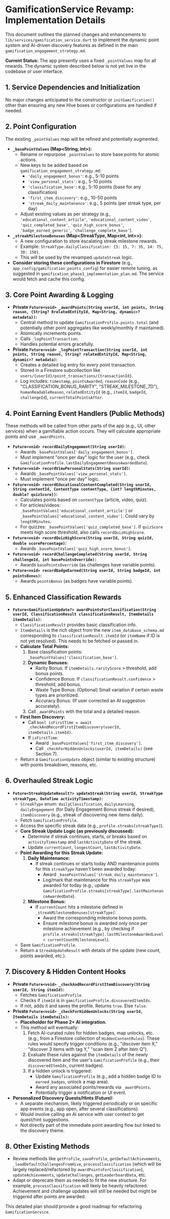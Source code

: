 # GamificationService Revamp: Implementation Details

This document outlines the planned changes and enhancements to `lib/services/gamification_service.dart` to implement the dynamic point system and AI-driven discovery features as defined in the main `gamification_engagement_strategy.md`.

**Current Status:** The app presently uses a fixed `_pointValues` map for all rewards. The dynamic system described below is not yet live in the codebase or user interface.

## 1. Service Dependencies and Initialization

No major changes anticipated to the constructor or `initGamification()` other than ensuring any new Hive boxes or configurations are handled if needed.

## 2. Point Configuration

The existing `_pointValues` map will be refined and potentially augmented.

*   **`_basePointValues` (Map<String, int>):**
    *   Rename or repurpose `_pointValues` to store base points for atomic actions.
    *   New keys to be added based on `gamification_engagement_strategy.md`:
        *   `'daily_engagement_bonus'`: e.g., 5-10 points
        *   `'view_personal_stats'`: e.g., 5-10 points
        *   `'classification_base'`: e.g., 5-10 points (base for any classification)
        *   `'first_item_discovery'`: e.g., 10-50 points
        *   `'streak_daily_maintenance'`: e.g., 5 points (per streak type, per day)
    *   Adjust existing values as per strategy (e.g., `'educational_content_article'`, `'educational_content_video'`, `'quiz_completed_base'`, `'quiz_high_score_bonus'`, `'badge_earned_generic'`, `'challenge_complete_base'`).
*   **`_streakMilestoneBonuses` (Map<StreakType, Map<int, int>>):**
    *   A new configuration to store escalating streak milestone rewards.
    *   Example: `StreakType.dailyClassification: {3: 15, 7: 35, 14: 75, 30: 150}`.
    *   This will be used by the revamped `updateStreak` logic.
*   **Consider storing these configurations in Firestore** (e.g., `app_config/gamification_points_config`) for easier remote tuning, as suggested in `gamification_phase1_implementation_plan.md`. The service would fetch and cache this config.

## 3. Core Point Awarding & Logging

*   **Private `Future<void> _awardPoints(String userId, int points, String reason, {String? RrelatedEntityId, Map<String, dynamic>? metadata})`:**
    *   Central method to update `GamificationProfile.points.total` (and potentially other point aggregates like weekly/monthly if maintained).
    *   Atomically increments points.
    *   Calls `_logPointTransaction`.
    *   Handles potential errors gracefully.
*   **Private `Future<void> _logPointTransaction(String userId, int points, String reason, String? relatedEntityId, Map<String, dynamic>? metadata)`:**
    *   Creates a detailed log entry for every point transaction.
    *   Stored in a Firestore subcollection like `users/{userId}/point_transactions/{transactionId}`.
    *   Log includes: `timestamp`, `pointsAwarded`, `reasonCode` (e.g., "CLASSIFICATION_BONUS_RARITY", "STREAK_MILESTONE_7D"), `humanReadableReason`, `relatedEntityId` (e.g., `itemId`, `badgeId`, `challengeId`), `currentTotalPointsAfter`.

## 4. Point Earning Event Handlers (Public Methods)

These methods will be called from other parts of the app (e.g., UI, other services) when a gamifiable action occurs. They will calculate appropriate points and use `_awardPoints`.

*   **`Future<void> recordDailyEngagement(String userId)`:**
    *   Awards `_basePointValues['daily_engagement_bonus']`.
    *   Must implement "once per day" logic for the user (e.g., check `GamificationProfile.lastDailyEngagementBonusAwardedDate`).
*   **`Future<void> recordViewPersonalStats(String userId)`:**
    *   Awards `_basePointValues['view_personal_stats']`.
    *   Must implement "once per day" logic.
*   **`Future<void> recordEducationalContentCompleted(String userId, String contentId, ContentType contentType, {int? lengthMinutes, double? quizScore})`:**
    *   Calculates points based on `contentType` (article, video, quiz).
    *   For articles/videos: `_basePointValues['educational_content_article']` or `_basePointValues['educational_content_video']`. Could vary by `lengthMinutes`.
    *   For quizzes: `_basePointValues['quiz_completed_base']`. If `quizScore` meets high score threshold, also calls `recordQuizHighScore`.
*   **`Future<void> recordQuizHighScore(String userId, String quizId, double scorePercentage)`:**
    *   Awards `_basePointValues['quiz_high_score_bonus']`.
*   **`Future<void> recordChallengeCompleted(String userId, String challengeId, int basePointsOverride)`:**
    *   Awards `basePointsOverride` (as challenges have variable points).
*   **`Future<void> recordBadgeEarned(String userId, String badgeId, int pointsBonus)`:**
    *   Awards `pointsBonus` (as badges have variable points).

## 5. Enhanced Classification Rewards

*   **`Future<GamificationUpdate?> awardPointsForClassification(String userId, ClassificationResult classificationResult, ItemDetails itemDetails)`:**
    *   `ClassificationResult` provides basic classification info.
    *   `ItemDetails` is the rich object from the new `item_database_schema.md` corresponding to `classificationResult.itemId` (or `itemName` if ID is not yet resolved). This needs to be fetched or passed in.
    *   **Calculate Total Points:**
        1.  Base classification points: `_basePointValues['classification_base']`.
        2.  **Dynamic Bonuses:**
            *   Rarity Bonus: If `itemDetails.rarityScore` > threshold, add bonus points.
            *   Confidence Bonus: If `classificationResult.confidence` > threshold, add bonus.
            *   Waste Type Bonus: (Optional) Small variation if certain waste types are prioritized.
            *   Accuracy Bonus: (If user corrected an AI suggestion accurately).
        3.  Call `_awardPoints` with the total and a detailed reason.
    *   **First Item Discovery:**
        *   Call `bool isFirstTime = await _checkAndRecordFirstItemDiscovery(userId, itemDetails.itemId)`.
        *   If `isFirstTime`:
            *   Award `_basePointValues['first_item_discovery']`.
            *   Call `_checkForHiddenUnlocks(userId, itemDetails)` (see Section 7).
    *   Return a `GamificationUpdate` object (similar to existing structure) with points breakdown, reasons, etc.

## 6. Overhauled Streak Logic

*   **`Future<StreakUpdateResult?> updateStreak(String userId, StreakType streakType, DateTime activityTimestamp)`:**
    *   `StreakType` enum: `dailyClassification`, `dailyLearning`, `dailyEngagement` (for Daily Engagement Bonus streak if desired), `itemDiscovery` (e.g., streak of discovering new items daily).
    *   Fetch `GamificationProfile`.
    *   Access the specific streak data (e.g., `profile.streaks[streakType]`).
    *   **Core Streak Update Logic (as previously discussed):**
        *   Determine if streak continues, starts, or breaks based on `activityTimestamp` and `lastActivityDate` of the streak.
        *   Update `currentCount`, `longestCount`, `lastActivityDate`.
    *   **Point Awarding for this Streak Update:**
        1.  **Daily Maintenance:**
            *   If streak continues or starts today AND maintenance points for this `streakType` haven't been awarded today:
                *   Award `_basePointValues['streak_daily_maintenance']`.
                *   Log/mark that maintenance for this `streakType` was awarded for today (e.g., update `GamificationProfile.streaks[streakType].lastMaintenanceAwardedDate`).
        2.  **Milestone Bonus:**
            *   If `currentCount` hits a milestone defined in `_streakMilestoneBonuses[streakType]`:
                *   Award the corresponding milestone bonus points.
                *   Ensure milestone bonus is awarded only once per milestone achievement (e.g., by checking if `profile.streaks[streakType].lastMilestoneAwardedLevel < currentCountMilestoneLevel`).
    *   Save `GamificationProfile`.
    *   Return a `StreakUpdateResult` with details of the update (new count, points awarded, etc.).

## 7. Discovery & Hidden Content Hooks

*   **Private `Future<void> _checkAndRecordFirstItemDiscovery(String userId, String itemId)`:**
    *   Fetches `GamificationProfile`.
    *   Checks if `itemId` is in `gamificationProfile.discoveredItemIds`.
    *   If not, adds it and saves the profile. Returns `true`. Else `false`.
*   **Private `Future<void> _checkForHiddenUnlocks(String userId, ItemDetails itemDetails)`:**
    *   **Placeholder for Phase 2+ AI integration.**
    *   This method will eventually:
        1.  Fetch AI-curated rules for hidden badges, map unlocks, etc. (e.g., from a Firestore collection of `HiddenContentRules`). These rules would specify trigger conditions (e.g., "discover item X," "discover 3 items with tag Y," "scan item Z after item Q").
        2.  Evaluate these rules against the `itemDetails` of the newly discovered item and the user's `GamificationProfile` (e.g., their `discoveredItemIds`, current badges).
        3.  If a hidden unlock is triggered:
            *   Update `GamificationProfile` (e.g., add a hidden badge ID to `earned_badges`, unlock a map area).
            *   Award any associated points/rewards via `_awardPoints`.
            *   Potentially trigger a notification or UI event.
*   **Personalized Discovery Quests/Hints (Future):**
    *   A separate mechanism, likely triggered periodically or on specific app events (e.g., app open, after several classifications).
    *   Would involve calling an AI service with user context to get quest/hint suggestions.
    *   Not directly part of the immediate point awarding flow but linked to the discovery theme.

## 8. Other Existing Methods

*   Review methods like `getProfile`, `saveProfile`, `getDefaultAchievements`, `_loadDefaultChallengesFromHive`, `processClassification` (which will be largely replaced/refactored by `awardPointsForClassification`), `updateAchievements`, `updateChallenges`, `getLeaderboardData`, etc.
*   Adapt or deprecate them as needed to fit the new structure. For example, `processClassification` will likely be heavily refactored. Achievement and challenge updates will still be needed but might be triggered after points are awarded.

This detailed plan should provide a good roadmap for refactoring `GamificationService`. 